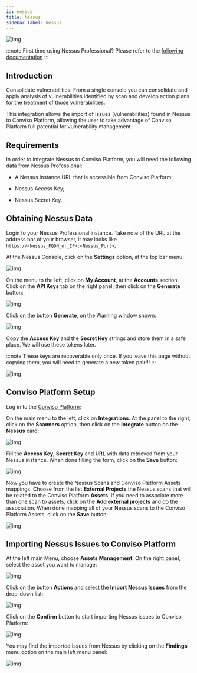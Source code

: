 ```yaml
---
id: nessus
title: Nessus
sidebar_label: Nessus
---
```


<div style={{textAlign: 'center'}}>

![img](../../static/img/nessus.png)

</div>

:::note
First time using Nessus Professional? Please refer to the [following documentation](https://docs.tenable.com/Nessus.htm)
:::

## Introduction

Consolidate vulnerabilities: From a single console you can consolidate and apply analysis of vulnerabilities identified by scan and develop action plans for the treatment of those vulnerabilities.

This integration allows the import of issues (vulnerabilities) found in Nessus to Conviso Platform, allowing the user to take advantage of Conviso Platform full potential for vulnerability management.

## Requirements

In order to integrate Nessus to Conviso Platform, you will need the following data from Nessus Professional:

- A Nessus instance URL that is accessible from Conviso Platform;

- Nessus Access Key;

- Nessus Secret Key.

## Obtaining Nessus Data

Login to your Nessus Professional instance. Take note of the URL at the address bar of your browser, it may looks like ```https://<Nessus_FQDN_or_IP>:<Nessus_Port>```;

At the Nessus Console, click on the **Settings** option, at the top bar menu:

<div style={{textAlign: 'center'}}>

![img](../../static/img/nessus-img1.png)

</div>

On the menu to the left, click on **My Account**, at the **Accounts** section. Click on the **API Keys** tab on the right panel, then click on the **Generate** button:

<div style={{textAlign: 'center'}}>

![img](../../static/img/nessus-img2.png)

</div>

Click on the button **Generate**, on the Warning window shown: 

<div style={{textAlign: 'center'}}>

![img](../../static/img/nessus-img3.png)

</div>

Copy the **Access Key** and the **Secret Key** strings and store them in a safe place. We will use these tokens later.

:::note
These keys are recoverable only once. If you leave this page without copying them, you will need to generate a new token pair!!!
::: 

<div style={{textAlign: 'center'}}>

![img](../../static/img/nessus-img4.png)

</div>

## Conviso Platform Setup

Log in to the [Conviso Platform](https://app.convisoappsec.com);

On the main menu to the left, click on **Integrations**. At the panel to the right, click on the **Scanners** option, then click on the **Integrate** button on the **Nessus** card:

<div style={{textAlign: 'center'}}>

![img](../../static/img/nessus-img5.png)

</div>

Fill the **Access Key**, **Secret Key** and **URL** with data retrieved from your Nessus instance. When done filling the form, click on the **Save** button:

<div style={{textAlign: 'center'}}>

![img](../../static/img/nessus-img6.png)

</div>

Now you have to create the Nessus Scans and Conviso Platform Assets mappings. Choose from the list **External Projects** the Nessus scans that will be related to the Conviso Platform **Assets**. If you need to associate more than one scan to assets, click on the **Add external projects** and do the association. When done mapping all of your Nessus scans to the Conviso Platform Assets, click on the **Save** button:

<div style={{textAlign: 'center'}}>

![img](../../static/img/nessus-img7.png)

</div>

## Importing Nessus Issues to Conviso Platform

At the left main Menu, choose **Assets Management**. On the right panel, select the asset you want to manage:

<div style={{textAlign: 'center'}}>

![img](../../static/img/nessus-img8.png)

</div>

Click on the button **Actions** and select the **Import Nessus Issues** from the drop-down list:

<div style={{textAlign: 'center'}}>

![img](../../static/img/nessus-img9.png)

</div>

Click on the **Confirm** button to start importing Nessus issues to Conviso Platform:

<div style={{textAlign: 'center'}}>

![img](../../static/img/nessus-img10.png)

</div>

You may find the imported issues from Nessus by clicking on the **Findings** menu option on the main left menu panel:

<div style={{textAlign: 'center'}}>

![img](../../static/img/nessus-img11.png)

</div>